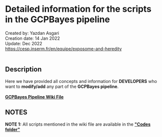# Detailed information for the scripts in the GCPBayes pipeline
Created by: Yazdan Asgari<br>
Creation date: 14 Jan 2022<br>
Update: Dec 2022<br>
https://cesp.inserm.fr/en/equipe/exposome-and-heredity
<br>
<br>

## Description
Here we have provided all concepts and information  for **DEVELOPERS** who want to **modify/add** any part of the **GCPBayes pipeline**. 
<br>
<br>
[**GCPBayes Pipeline Wiki File**](0_Files/GCPBayes_Pipeline_Wiki_v4.pdf)

## NOTES
**NOTE 1:** All scripts mentioned in the wiki file are available in the [**"Codes folder"**](../0_Codes/Source_Codes)
